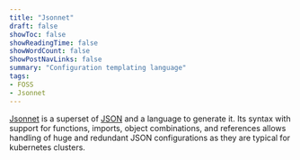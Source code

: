 ```yaml
---
title: "Jsonnet"
draft: false
showToc: false
showReadingTime: false
showWordCount: false
ShowPostNavLinks: false
summary: "Configuration templating language"
tags:
- FOSS
- Jsonnet
---
```


[Jsonnet](https://jsonnet.org/) is a superset of [JSON](https://json.org/) and a language to generate it. Its syntax with support for functions, imports, object combinations, and references allows handling of huge and redundant JSON configurations as they are typical for kubernetes clusters.
